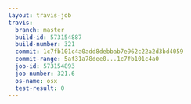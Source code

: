 ```yaml
---
layout: travis-job
travis:
  branch: master
  build-id: 573154887
  build-number: 321
  commit: 1c7fb101c4a0add8debbab7e962c22a2d3bd4059
  commit-range: 5af31a78dee0...1c7fb101c4a0
  job-id: 573154893
  job-number: 321.6
  os-name: osx
  test-result: 0
---
```

